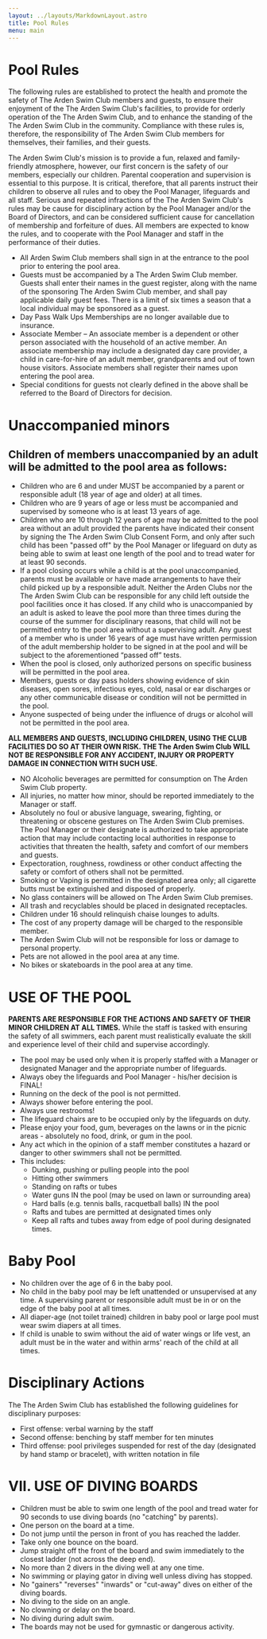 ```yaml
---
layout: ../layouts/MarkdownLayout.astro
title: Pool Rules
menu: main
---
```


# Pool Rules

The following rules are established to protect the health and promote the safety of The Arden Swim Club members and guests, to ensure their enjoyment of the The Arden Swim Club's facilities, to provide for orderly operation of the The Arden Swim Club, and to enhance the standing of the The Arden Swim Club in the community. Compliance with these rules is, therefore, the responsibility of The Arden Swim Club members for themselves, their families, and their guests. 

The Arden Swim Club's mission is to provide a fun, relaxed and family-friendly atmosphere, however, our first concern is the safety of our members, especially our children. Parental cooperation and supervision is essential to this purpose. It is critical, therefore, that all parents instruct their children to observe all rules and to obey the Pool Manager, lifeguards and all staff. Serious and repeated infractions of the The Arden Swim Club's rules may be cause for disciplinary action by the Pool Manager and/or the Board of Directors, and can be considered sufficient cause for cancellation of membership and forfeiture of dues. All members are expected to know the rules, and to cooperate with the Pool Manager and staff in the performance of their duties.

* All Arden Swim Club members shall sign in at the entrance to the pool prior to entering the pool area. 
* Guests must be accompanied by a The Arden Swim Club member. Guests shall enter their names in the guest register, along with the name of the sponsoring The Arden Swim Club member, and shall pay applicable daily guest fees. There is a limit of six times a season that a local individual may be sponsored as a guest.
* Day Pass Walk Ups Memberships are no longer available due to insurance.
* Associate Member – An associate member is a dependent or other person associated with the household of an active member. An associate membership may include a designated day care provider, a child in care-for-hire of an adult member, grandparents and out of town house visitors. Associate members shall register their names upon entering the pool area. 
* Special conditions for guests not clearly defined in the above shall be referred to the Board of Directors for decision. 

# Unaccompanied minors

## Children of members unaccompanied by an adult will be admitted to the pool area as follows:  

* Children who are 6 and under MUST be accompanied by a parent or responsible adult (18 year of age and older) at all times. 
* Children who are 9 years of age or less must be accompanied and supervised by someone who is at least 13 years of age. 
* Children who are 10 through 12 years of age may be admitted to the pool area without an adult provided the parents have indicated their consent by signing the The Arden Swim Club Consent Form, and only after such child has been "passed off" by the Pool Manager or lifeguard on duty as being able to swim at least one length of the pool and to tread water for at least 90 seconds. 
* If a pool closing occurs while a child is at the pool unaccompanied, parents must be available or have made arrangements to have their child picked up by a responsible adult. Neither the Arden Clubs nor the The Arden Swim Club can be responsible for any child left outside the pool facilities once it has closed. If any child who is unaccompanied by an adult is asked to leave the pool more than three times during the course of the summer for disciplinary reasons, that child will not be permitted entry to the pool area without a supervising adult. Any guest of a member who is under 16 years of age must have written permission of the adult membership holder to be signed in at the pool and will be subject to the aforementioned “passed off” tests.
* When the pool is closed, only authorized persons on specific business will be permitted in the pool area. 
* Members, guests or day pass holders showing evidence of skin diseases, open sores, infectious eyes, cold, nasal or ear discharges or any other communicable disease or condition will not be permitted in the pool. 
* Anyone suspected of being under the influence of drugs or alcohol will not be permitted in the pool area. 
 
**ALL MEMBERS AND GUESTS, INCLUDING CHILDREN, USING THE CLUB FACILITIES DO SO AT THEIR OWN RISK. THE The Arden Swim Club WILL NOT BE RESPONSIBLE FOR ANY ACCIDENT, INJURY OR PROPERTY DAMAGE IN CONNECTION WITH SUCH USE.**

* NO Alcoholic beverages are permitted for consumption on The Arden Swim Club property. 
* All injuries, no matter how minor, should be reported immediately to the Manager or staff. 
* Absolutely no foul or abusive language, swearing, fighting, or threatening or obscene gestures on The Arden Swim Club premises. The Pool Manager or their designate is authorized to take appropriate action that may include contacting local authorities in response to activities that threaten the health, safety and comfort of our members and guests. 
* Expectoration, roughness, rowdiness or other conduct affecting the safety or comfort of others shall not be permitted. 
* Smoking or Vaping is permitted in the designated area only; all cigarette butts must be extinguished and disposed of properly. 
* No glass containers will be allowed on The Arden Swim Club premises. 
* All trash and recyclables should be placed in designated receptacles. 
* Children under 16 should relinquish chaise lounges to adults. 
* The cost of any property damage will be charged to the responsible member. 
* The Arden Swim Club will not be responsible for loss or damage to personal property. 
* Pets are not allowed in the pool area at any time. 
* No bikes or skateboards in the pool area at any time.

# USE OF THE POOL

**PARENTS ARE RESPONSIBLE FOR THE ACTIONS AND SAFETY OF THEIR MINOR CHILDREN AT ALL TIMES.** While the staff is tasked with ensuring the safety of all swimmers, each parent must realistically evaluate the skill and experience level of their child and supervise accordingly. 

* The pool may be used only when it is properly staffed with a Manager or designated Manager and the appropriate number of lifeguards. 
* Always obey the lifeguards and Pool Manager - his/her decision is FINAL! 
* Running on the deck of the pool is not permitted. 
* Always shower before entering the pool. 
* Always use restrooms! 
* The lifeguard chairs are to be occupied only by the lifeguards on duty. 
* Please enjoy your food, gum, beverages on the lawns or in the picnic areas - absolutely no food, drink, or gum in the pool. 
* Any act which in the opinion of a staff member constitutes a hazard or danger to other swimmers shall not be permitted. 
* This includes: 
    * Dunking, pushing or pulling people into the pool 
    * Hitting other swimmers 
    * Standing on rafts or tubes 
    * Water guns IN the pool (may be used on lawn or surrounding area) 
    * Hard balls (e.g. tennis balls, racquetball balls) IN the pool
    * Rafts and tubes are permitted at designated times only
    * Keep all rafts and tubes away from edge of pool during designated times. 

# Baby Pool

* No children over the age of 6 in the baby pool. 
* No child in the baby pool may be left unattended or unsupervised at any time. A supervising parent or responsible adult must be in or on the edge of the baby pool at all times. 
* All diaper-age (not toilet trained) children in baby pool or large pool must wear swim diapers at all times. 
* If child is unable to swim without the aid of water wings or life vest, an adult must be in the water and within arms' reach of the child at all times. 

# Disciplinary Actions

The The Arden Swim Club has established the following guidelines for disciplinary purposes: 

* First offense: verbal warning by the staff 
* Second offense: benching by staff member for ten minutes 
* Third offense: pool privileges suspended for rest of the day (designated by hand stamp or bracelet), with written notation in file 

# VII. USE OF DIVING BOARDS
* Children must be able to swim one length of the pool and tread water for 90 seconds to use diving boards (no "catching" by parents). 
* One person on the board at a time. 
* Do not jump until the person in front of you has reached the ladder. 
* Take only one bounce on the board. 
* Jump straight off the front of the board and swim immediately to the closest ladder (not across the deep end). 
* No more than 2 divers in the diving well at any one time. 
* No swimming or playing gator in diving well unless diving has stopped. 
* No "gainers" "reverses" "inwards" or "cut-away" dives on either of the diving boards. 
* No diving to the side on an angle.
* No clowning or delay on the board.
* No diving during adult swim.
* The boards may not be used for gymnastic or dangerous activity.
